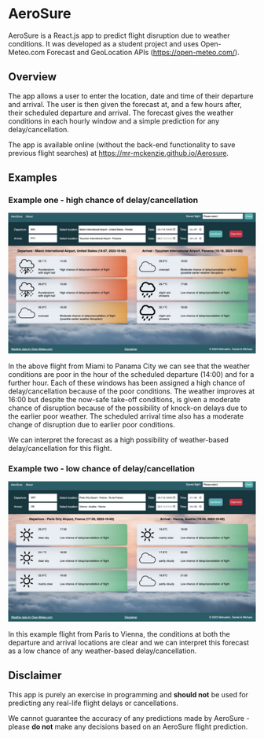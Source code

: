# AeroSure

AeroSure is a React.js app to predict flight disruption due to weather conditions. It was developed as a student project and uses Open-Meteo.com Forecast and GeoLocation APIs (https://open-meteo.com/).

## Overview

The app allows a user to enter the location, date and time of their departure and arrival. The user is then given the forecast at, and a few hours after, their scheduled departure and arrival. The forecast gives the weather conditions in each hourly window and a simple prediction for any delay/cancellation.

The app is available online (without the back-end functionality to save previous flight searches) at https://mr-mckenzie.github.io/Aerosure.

## Examples

### Example one - high chance of delay/cancellation

![A screenshot of AeroSure showing a delayed flight prediction](./client/src/static/images/ReadMeDelayPrediction.jpeg)

In the above flight from Miami to Panama City we can see that the weather conditions are poor in the hour of the scheduled departure (14:00) and for a further hour. Each of these windows has been assigned a high chance of delay/cancellation because of the poor conditions. The weather improves at 16:00 but despite the now-safe take-off conditions, is given a moderate chance of disruption because of the possibility of knock-on delays due to the earlier poor weather. The scheduled arrival time also has a moderate change of disruption due to earlier poor conditions.

We can interpret the forecast as a high possibility of weather-based delay/cancellation for this flight.

### Example two - low chance of delay/cancellation

![A screenshot of AeroSure showing a non-delayed flight prediction](./client/src/static/images/ReadMeNoDelayPrediction.jpeg)

In this example flight from Paris to Vienna, the conditions at both the departure and arrival locations are clear and we can interpret this forecast as a low chance of any weather-based delay/cancellation.

## Disclaimer

This app is purely an exercise in programming and **should not** be used for predicting any real-life flight delays or cancellations.

We cannot guarantee the accuracy of any predictions made by AeroSure - please **do not** make any decisions based on an AeroSure flight prediction.

<!-- ## Set-Up

To download and run  your own copy of AeroSure locally, please follow these steps -->
